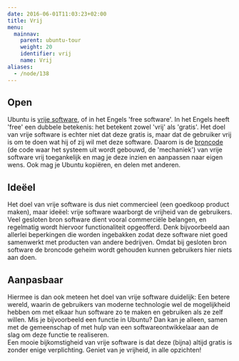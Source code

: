 ```yaml
---
date: 2016-06-01T11:03:23+02:00
title: Vrij
menu:
  mainnav:
    parent: ubuntu-tour
    weight: 20
    identifier: vrij
    name: Vrij
aliases:
  - /node/138
---
```


## Open
Ubuntu is [vrije software](http://wiki.ubuntu-nl.org/community/Filosofie#Vrije_software), of in het Engels 'free software'. In het Engels heeft 'free' een dubbele betekenis: het betekent zowel 'vrij' als 'gratis'. Het doel van vrije software is echter niet dat deze gratis is, maar dat de gebruiker vrij is om te doen wat hij of zij wil met deze software. Daarom is de [broncode](https://nl.wikipedia.org/wiki/Broncode) (de code waar het systeem uit wordt gebouwd, de 'mechaniek') van vrije software vrij toegankelijk en mag je deze inzien en aanpassen naar eigen wens. Ook mag je Ubuntu kopiëren, en delen met anderen.

## Ideëel
Het doel van vrije software is dus niet commercieel (een goedkoop product maken), maar ideëel: vrije software waarborgt de vrijheid van de gebruikers. Veel gesloten bron software dient vooral commerciële belangen, en regelmatig wordt hiervoor functionaliteit opgeofferd.  Denk bijvoorbeeld aan allerlei beperkingen die worden ingebakken zodat deze software niet goed samenwerkt met producten van andere bedrijven. Omdat bij gesloten bron software de broncode geheim wordt gehouden kunnen gebruikers hier niets aan doen.

## Aanpasbaar
Hiermee is dan ook meteen het doel van vrije software duidelijk: Een betere wereld, waarin de gebruikers van moderne technologie wel de mogelijkheid hebben om met elkaar hun software zo te maken en gebruiken als ze zelf willen. Mis je bijvoorbeeld een functie in Ubuntu? Dan kan je alleen, samen met de gemeenschap of met hulp van een softwareontwikkelaar aan de slag om deze functie te realiseren.  
Een mooie bijkomstigheid van vrije software is dat deze (bijna) altijd gratis is zonder enige verplichting. Geniet van je vrijheid, in alle opzichten!
